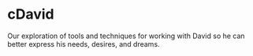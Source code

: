 # cDavid


Our exploration of tools and techniques for working with David so he can better express his needs, desires, and dreams.

